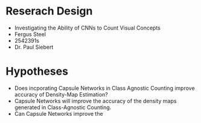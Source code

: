 # Reserach Design

* Investigating the Ability of CNNs to Count Visual Concepts
* Fergus Steel
* 2542391s
* Dr. Paul Siebert

# Hypotheses

* Does incporating Capsule Networks in Class Agnostic Counting improve accuracy of Density-Map Estimation?
* Capsule Networks will improve the accuracy of the density maps generated in Class-Agnostic Counting.
* Can Capsule Networks improve the 
